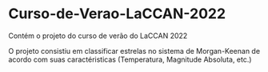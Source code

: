 # Curso-de-Verao-LaCCAN-2022
Contém o projeto do curso de verão do LaCCAN 2022

O projeto consistiu em classificar estrelas no sistema de Morgan-Keenan de acordo com suas caractéristicas (Temperatura, Magnitude Absoluta, etc.)

